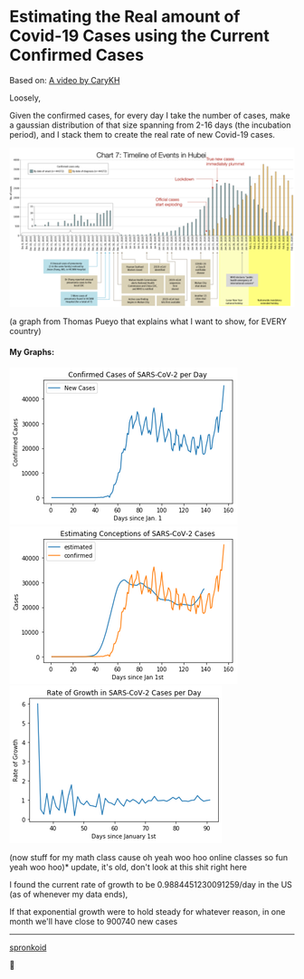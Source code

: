 # Estimating the Real amount of Covid-19 Cases using the Current Confirmed Cases

Based on: [A video by CaryKH](https://www.youtube.com/watch?v=LnQcbAKWkPE)

Loosely,

Given the confirmed cases, for every day I take the number of cases, make a gaussian distribution of that size spanning from 2-16 days (the incubation period), and I stack them to create the real rate of new Covid-19 cases.

<img src="/images/pueyo.png">

(a graph from Thomas Pueyo that explains what I want to show, for EVERY country)



#### My Graphs:

<img src="/images/new confirmed.png">

<img src="/images/estimate.png">

<img src="/images/rate of growth.png">

(now stuff for my math class cause oh yeah woo hoo online classes so fun yeah woo hoo)* update, it's old, don't look at this shit right here

I found the current rate of growth to be 0.9884451230091259/day in the US (as of whenever my data ends),

If that exponential growth were to hold steady for whatever reason, in one month we'll have close to 900740 new cases

---
[spronkoid](https://github.com/spronkoid)

:turtle:
